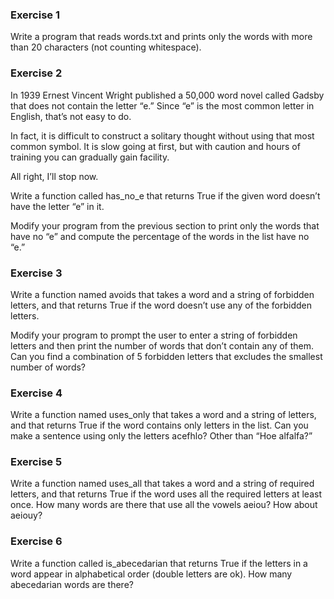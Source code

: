 ### Exercise 1
Write a program that reads words.txt and prints only the words with more than 20 characters (not counting whitespace).

### Exercise 2 
In 1939 Ernest Vincent Wright published a 50,000 word novel called Gadsby that does not contain the letter “e.” Since “e” is the most common letter in English, that’s not easy to do.

In fact, it is difficult to construct a solitary thought without using that most common symbol. It is slow going at first, but with caution and hours of training you can gradually gain facility.

All right, I’ll stop now.

Write a function called has_no_e that returns True if the given word doesn’t have the letter “e” in it.

Modify your program from the previous section to print only the words that have no “e” and compute the percentage of the words in the list have no “e.”

### Exercise 3 
Write a function named avoids that takes a word and a string of forbidden letters, and that returns True if the word doesn’t use any of the forbidden letters.

Modify your program to prompt the user to enter a string of forbidden letters and then print the number of words that don’t contain any of them. Can you find a combination of 5 forbidden letters that excludes the smallest number of words?

### Exercise 4 
Write a function named uses_only that takes a word and a string of letters, and that returns True if the word contains only letters in the list. Can you make a sentence using only the letters acefhlo? Other than “Hoe alfalfa?”

### Exercise 5 
Write a function named uses_all that takes a word and a string of required letters, and that returns True if the word uses all the required letters at least once. How many words are there that use all the vowels aeiou? How about aeiouy?

### Exercise 6 
Write a function called is_abecedarian that returns True if the letters in a word appear in alphabetical order (double letters are ok). How many abecedarian words are there?